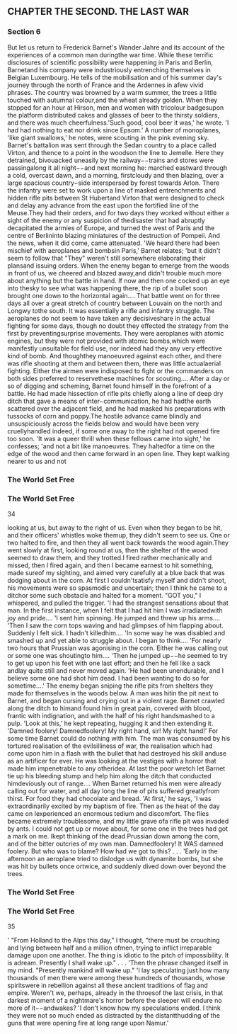 ## CHAPTER THE SECOND. THE LAST WAR

### Section 6

But let us return to Frederick Barnet's Wander Jahre and its account of the experiences of a common man duringthe war time. While these terrific disclosures of scientific possibility were happening in Paris and Berlin, Barnetand his company were industriously entrenching themselves in Belgian Luxembourg.
He tells of the mobilisation and of his summer day's journey through the north of France and the Ardennes in afew vivid phrases. The country was browned by a warm summer, the trees a little touched with autumnal colour,and the wheat already golden. When they stopped for an hour at Hirson, men and women with tricolour badgesupon the platform distributed cakes and glasses of beer to the thirsty soldiers, and there was much cheerfulness.'Such good, cool beer it was,' he wrote. 'I had had nothing to eat nor drink since Epsom.'
A number of monoplanes, 'like giant swallows,' he notes, were scouting in the pink evening sky.
Barnet's battalion was sent through the Sedan country to a place called Virton, and thence to a point in the woodson the line to Jemelle. Here they detrained, bivouacked uneasily by the railway−−trains and stores were passingalong it all night−−and next morning he: marched eastward through a cold, overcast dawn, and a morning, firstcloudy and then blazing, over a large spacious country−side interspersed by forest towards Arlon.
There the infantry were set to work upon a line of masked entrenchments and hidden rifle pits between St Hubertand Virton that were designed to check and delay any advance from the east upon the fortified line of the Meuse.They had their orders, and for two days they worked without either a sight of the enemy or any suspicion of thedisaster that had abruptly decapitated the armies of Europe, and turned the west of Paris and the centre of Berlininto blazing miniatures of the destruction of Pompeii.
And the news, when it did come, came attenuated. 'We heard there had been mischief with aeroplanes and bombsin Paris,' Barnet relates; 'but it didn't seem to follow that "They" weren't still somewhere elaborating their plansand issuing orders. When the enemy began to emerge from the woods in front of us, we cheered and blazed away,and didn't trouble much more about anything but the battle in hand. If now and then one cocked up an eye into thesky to see what was happening there, the rip of a bullet soon brought one down to the horizontal again....
That battle went on for three days all over a great stretch of country between Louvain on the north and Longwy tothe south. It was essentially a rifle and infantry struggle. The aeroplanes do not seem to have taken any decisiveshare in the actual fighting for some days, though no doubt they effected the strategy from the first by preventingsurprise movements. They were aeroplanes with atomic engines, but they were not provided with atomic bombs,which were manifestly unsuitable for field use, nor indeed had they any very effective kind of bomb. And thoughthey manoeuvred against each other, and there was rifle shooting at them and between them, there was little actualaerial fighting. Either the airmen were indisposed to fight or the commanders on both sides preferred to reservethese machines for scouting....
After a day or so of digging and scheming, Barnet found himself in the forefront of a battle. He had made hissection of rifle pits chiefly along a line of deep dry ditch that gave a means of inter−communication, he had hadthe earth scattered over the adjacent field, and he had masked his preparations with tussocks of corn and poppy.The hostile advance came blindly and unsuspiciously across the fields below and would have been very cruellyhandled indeed, if some one away to the right had not opened fire too soon.
'It was a queer thrill when these fellows came into sight,' he confesses; 'and not a bit like manoeuvres. They haltedfor a time on the edge of the wood and then came forward in an open line. They kept walking nearer to us and not
### The World Set Free

### The World Set Free
34


looking at us, but away to the right of us. Even when they began to be hit, and their officers' whistles woke themup, they didn't seem to see us. One or two halted to fire, and then they all went back towards the wood again.They went slowly at first, looking round at us, then the shelter of the wood seemed to draw them, and they trotted.I fired rather mechanically and missed, then I fired again, and then I became earnest to hit something, made sureof my sighting, and aimed very carefully at a blue back that was dodging about in the corn. At first I couldn'tsatisfy myself and didn't shoot, his movements were so spasmodic and uncertain; then I think he came to a ditchor some such obstacle and halted for a moment. "GOT you," I whispered, and pulled the trigger.
'I had the strangest sensations about that man. In the first instance, when I felt that I had hit him I was irradiatedwith joy and pride....
'I sent him spinning. He jumped and threw up his arms....
'Then I saw the corn tops waving and had glimpses of him flapping about. Suddenly I felt sick. I hadn't killedhim....
'In some way he was disabled and smashed up and yet able to struggle about. I began to think....
'For nearly two hours that Prussian was agonising in the corn. Either he was calling out or some one was shoutingto him....
'Then he jumped up−−he seemed to try to get up upon his feet with one last effort; and then he fell like a sack andlay quite still and never moved again.
'He had been unendurable, and I believe some one had shot him dead. I had been wanting to do so for sometime....'
The enemy began sniping the rifle pits from shelters they made for themselves in the woods below. A man was hitin the pit next to Barnet, and began cursing and crying out in a violent rage. Barnet crawled along the ditch to himand found him in great pain, covered with blood, frantic with indignation, and with the half of his right handsmashed to a pulp. 'Look at this,' he kept repeating, hugging it and then extending it. 'Damned foolery! Damnedfoolery! My right hand, sir! My right hand!'
For some time Barnet could do nothing with him. The man was consumed by his tortured realisation of the evilsilliness of war, the realisation which had come upon him in a flash with the bullet that had destroyed his skill anduse as an artificer for ever. He was looking at the vestiges with a horror that made him impenetrable to any otheridea. At last the poor wretch let Barnet tie up his bleeding stump and help him along the ditch that conducted himdeviously out of range....
When Barnet returned his men were already calling out for water, and all day long the line of pits suffered greatlyfrom thirst. For food they had chocolate and bread.
'At first,' he says, 'I was extraordinarily excited by my baptism of fire. Then as the heat of the day came on Iexperienced an enormous tedium and discomfort. The flies became extremely troublesome, and my little grave ofa rifle pit was invaded by ants. I could not get up or move about, for some one in the trees had got a mark on me. Ikept thinking of the dead Prussian down among the corn, and of the bitter outcries of my own man. Damnedfoolery! It WAS damned foolery. But who was to blame? How had we got to this? . . .
'Early in the afternoon an aeroplane tried to dislodge us with dynamite bombs, but she was hit by bullets once ortwice, and suddenly dived down over beyond the trees.
### The World Set Free

### The World Set Free
35


' "From Holland to the Alps this day," I thought, "there must be crouching and lying between half and a million ofmen, trying to inflict irreparable damage upon one another. The thing is idiotic to the pitch of impossibility. It is adream. Presently I shall wake up." . . .
'Then the phrase changed itself in my mind. "Presently mankind will wake up."
'I lay speculating just how many thousands of men there were among these hundreds of thousands, whose spiritswere in rebellion against all these ancient traditions of flag and empire. Weren't we, perhaps, already in the throesof the last crisis, in that darkest moment of a nightmare's horror before the sleeper will endure no more of it−−andwakes?
'I don't know how my speculations ended. I think they were not so much ended as distracted by the distantthudding of the guns that were opening fire at long range upon Namur.'